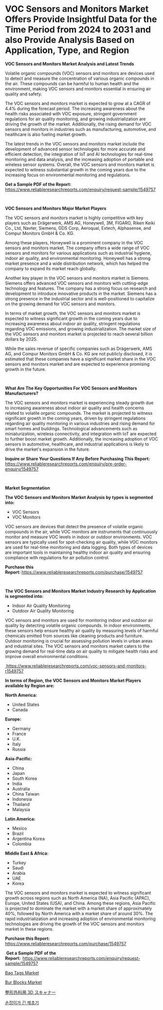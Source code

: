 <p><h1>VOC Sensors and Monitors Market Offers Provide Insightful Data for the Time Period from 2024 to 2031 and also Provide Analysis Based on Application, Type, and Region</h1></p><p><strong>VOC Sensors and Monitors Market Analysis and Latest Trends</strong></p>
<p><p>Volatile organic compounds (VOC) sensors and monitors are devices used to detect and measure the concentration of various organic compounds in the air. These compounds can be harmful to human health and the environment, making VOC sensors and monitors essential in ensuring air quality and safety.</p><p>The VOC sensors and monitors market is expected to grow at a CAGR of 4.4% during the forecast period. The increasing awareness about the health risks associated with VOC exposure, stringent government regulations for air quality monitoring, and growing industrialization are driving the growth of the market. Additionally, the rising demand for VOC sensors and monitors in industries such as manufacturing, automotive, and healthcare is also fueling market growth.</p><p>The latest trends in the VOC sensors and monitors market include the development of advanced sensor technologies for more accurate and efficient detection, the integration of IoT and AI technologies for real-time monitoring and data analysis, and the increasing adoption of portable and wireless sensor systems. Overall, the VOC sensors and monitors market is expected to witness substantial growth in the coming years due to the increasing focus on environmental monitoring and regulations.</p></p>
<p><strong>Get a Sample PDF of the Report:&nbsp;</strong> <a href="https://www.reliableresearchreports.com/enquiry/request-sample/1549757">https://www.reliableresearchreports.com/enquiry/request-sample/1549757</a></p>
<p>&nbsp;</p>
<p><strong>VOC Sensors and Monitors Major Market Players</strong></p>
<p><p>The VOC sensors and monitors market is highly competitive with key players such as Drägerwerk, AMS AG, Honeywell, 3M, FIGARO, Riken Keiki Co., Ltd, Navter, Siemens, GDS Corp, Aeroqual, Extech, Alphasense, and Compur Monitors GmbH & Co. KG.</p><p>Among these players, Honeywell is a prominent company in the VOC sensors and monitors market. The company offers a wide range of VOC sensors and monitors for various applications such as industrial hygiene, indoor air quality, and environmental monitoring. Honeywell has a strong market presence and a wide distribution network, which has helped the company to expand its market reach globally.</p><p>Another key player in the VOC sensors and monitors market is Siemens. Siemens offers advanced VOC sensors and monitors with cutting-edge technology and features. The company has a strong focus on research and development to introduce innovative products in the market. Siemens has a strong presence in the industrial sector and is well-positioned to capitalize on the growing demand for VOC sensors and monitors.</p><p>In terms of market growth, the VOC sensors and monitors market is expected to witness significant growth in the coming years due to increasing awareness about indoor air quality, stringent regulations regarding VOC emissions, and growing industrialization. The market size of the VOC sensors and monitors market is projected to reach several billion dollars by 2025.</p><p>While the sales revenue of specific companies such as Drägerwerk, AMS AG, and Compur Monitors GmbH & Co. KG are not publicly disclosed, it is estimated that these companies have a significant market share in the VOC sensors and monitors market and are expected to experience promising growth in the future.</p></p>
<p>&nbsp;</p>
<p><strong>What Are The Key Opportunities For VOC Sensors and Monitors Manufacturers?</strong></p>
<p><p>The VOC sensors and monitors market is experiencing steady growth due to increasing awareness about indoor air quality and health concerns related to volatile organic compounds. The market is projected to witness significant growth in the coming years, driven by stringent regulations regarding air quality monitoring in various industries and rising demand for smart homes and buildings. Technological advancements such as miniaturization, wireless connectivity, and integration with IoT are expected to further boost market growth. Additionally, the increasing adoption of VOC sensors in automotive, healthcare, and industrial applications is likely to drive the market's expansion in the future.</p></p>
<p><strong>Inquire or Share Your Questions If Any Before Purchasing This Report:</strong> <a href="https://www.reliableresearchreports.com/enquiry/pre-order-enquiry/1549757">https://www.reliableresearchreports.com/enquiry/pre-order-enquiry/1549757</a></p>
<p>&nbsp;</p>
<p><strong>Market Segmentation</strong></p>
<p><strong>The VOC Sensors and Monitors Market Analysis by types is segmented into:</strong></p>
<p><ul><li>VOC Sensors</li><li>VOC Monitors</li></ul></p>
<p><p>VOC sensors are devices that detect the presence of volatile organic compounds in the air, while VOC monitors are instruments that continuously monitor and measure VOC levels in indoor or outdoor environments. VOC sensors are typically used for spot-checking air quality, while VOC monitors are used for real-time monitoring and data logging. Both types of devices are important tools in maintaining healthy indoor air quality and ensuring compliance with regulations for air pollution control.</p></p>
<p><strong>Purchase this Report:&nbsp;</strong><a href="https://www.reliableresearchreports.com/purchase/1549757">https://www.reliableresearchreports.com/purchase/1549757</a></p>
<p>&nbsp;</p>
<p><strong>The VOC Sensors and Monitors Market Industry Research by Application is segmented into:</strong></p>
<p><ul><li>Indoor Air Quality Monitoring</li><li>Outdoor Air Quality Monitoring</li></ul></p>
<p><p>VOC sensors and monitors are used for monitoring indoor and outdoor air quality by detecting volatile organic compounds. In indoor environments, these sensors help ensure healthy air quality by measuring levels of harmful chemicals emitted from sources like cleaning products and furniture. Outdoor monitoring is crucial for assessing pollution levels in urban areas and industrial sites. The VOC sensors and monitors market caters to the growing demand for real-time data on air quality to mitigate health risks and improve overall environmental conditions.</p></p>
<p><a href="https://www.reliableresearchreports.com/voc-sensors-and-monitors-r1549757">&nbsp;https://www.reliableresearchreports.com/voc-sensors-and-monitors-r1549757</a></p>
<p><strong>In terms of Region, the VOC Sensors and Monitors Market Players available by Region are:</strong></p>
<p>
    <p> <strong> North America: </strong>
        <ul>
            <li>United States</li>
            <li>Canada</li>
        </ul>
        </p> 
    <p> <strong> Europe: </strong>
        <ul>
            <li>Germany</li>
            <li>France</li>
            <li>U.K.</li>
            <li>Italy</li>
            <li>Russia</li>
        </ul>
        </p> 
    <p> <strong> Asia-Pacific: </strong>
        <ul>
            <li>China</li>
            <li>Japan</li>
            <li>South Korea</li>
            <li>India</li>
            <li>Australia</li>
            <li>China Taiwan</li>
            <li>Indonesia</li>
            <li>Thailand</li>
            <li>Malaysia</li>
        </ul>
        </p> 
    <p> <strong> Latin America: </strong>
        <ul>
            <li>Mexico</li>
            <li>Brazil</li>
            <li>Argentina Korea</li>
            <li>Colombia</li>
        </ul>
        </p> 
    <p> <strong> Middle East & Africa: </strong>
        <ul>
            <li>Turkey</li>
            <li>Saudi</li>
            <li>Arabia</li>
            <li>UAE</li>
            <li>Korea</li>
        </ul>
    </p>
    </p>
<p><p>The VOC sensors and monitors market is expected to witness significant growth across regions such as North America (NA), Asia Pacific (APAC), Europe, United States (USA), and China. Among these regions, Asia Pacific is projected to dominate the market with a market share of approximately 40%, followed by North America with a market share of around 30%. The rapid industrialization and increasing adoption of environmental monitoring technologies are driving the growth of the VOC sensors and monitors market in these regions.</p></p>
<p><strong>Purchase this Report: </strong><a href="https://www.reliableresearchreports.com/purchase/1549757">https://www.reliableresearchreports.com/purchase/1549757</a></p>
<p>&nbsp;<strong>Get a Sample PDF of the Report:&nbsp;&nbsp;</strong><a href="https://www.reliableresearchreports.com/enquiry/request-sample/1549757">https://www.reliableresearchreports.com/enquiry/request-sample/1549757</a></p>
<p><strong></strong></p>
<p><p><a href="https://github.com/juniordelafrance/Market-Research-Report-List-3/blob/main/bag-tags-market.md">Bag Tags Market</a></p><p><a href="https://github.com/rahu1506/Market-Research-Report-List-4/blob/main/bur-blocks-market.md">Bur Blocks Market</a></p><p><a href="https://github.com/BrionnaBoyle/Market-Research-Report-List-1/blob/main/7945130146214.md">整形外科用 3D スキャナー</a></p><p><a href="https://github.com/Tristiarton768456/Market-Research-Report-List-2/blob/main/3419666154893.md">손잡이가 긴 제초기</a></p></p>